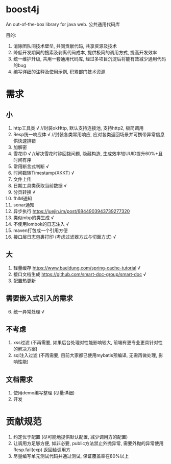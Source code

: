 # boost4j
An out-of-the-box library for java web.
公共通用代码库

目的:
1. 消除团队间技术壁垒, 共同贡献代码, 共享资源及技术
2. 降低开发期间的搜索及剥离代码成本, 提供极简的调用方式, 提高开发效率
3. 统一维护升级, 共用一套通用代码库, 经过多项目沉淀后将能有效减少通用代码的bug
4. 编写详细的注释及使用示例, 积累部门技术资源

# 需求
## 小
1. http工具类 √    //封装okHttp, 默认支持连接池, 支持http2, 极简调用
2. Resp统一响应体 √  //封装各类常用响应, 应对各类返回场景并可携带异常信息供快速排错
3. 加解密
4. 雪花ID √   //解决雪花时钟回拨问题, 隐藏构造, 生成效率较UUID提升60%+且时间有序
5. 常用断言式判断 √
7. 时间戳转Timestamp(XKKT) √
8. 文件上传
9. 日期工具类获取当前数据 √
10. 分页转换 √
11. fhIM通知
12. sonar通知
13. 异步执行  https://juejin.im/post/6844903943739277320
14. 类似mbp的类生成  √
15. 不使用lombok的日志注入 √
16. maven打包成一个引用方便
17. 接口层日志包裹打印 (考虑过滤器方式与切面方式) √
## 大
1. 轻量缓存 https://www.baeldung.com/spring-cache-tutorial √
2. 接口文档生成 https://github.com/smart-doc-group/smart-doc  √
3. 配置热更新
## 需要嵌入式引入的需求
6. 统一异常处理 √
## 不考虑
1. xss过滤 (不再需要, 如果后台处理对性能影响较大, 前端有更专业更具针对性的解决方案)
2. sql注入过滤 (不再需要, 目前大家都已使用mybatis预编译, 无需再做处理, 影响性能)
## 文档需求
1. 使用demo编写整理 (尽量详细)
2. 开发


# 贡献规范
1. 约定优于配置 (尽可能地提供默认配置, 减少调用方的配置)
2. 让调用方足够方便, 如非必要, public方法禁止外抛异常, 需要外抛的异常使用 Resp.fail(exp) 返回给调用方
3. 尽量编写单元测试代码并通过测试, 保证覆盖率在80%以上
